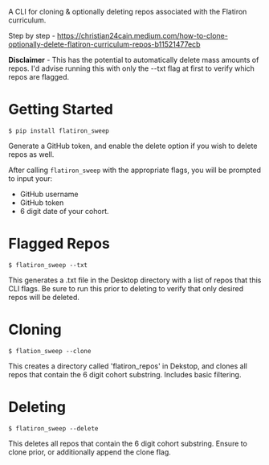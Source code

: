 A CLI for cloning & optionally deleting repos associated with the Flatiron curriculum.

Step by step - https://christian24cain.medium.com/how-to-clone-optionally-delete-flatiron-curriculum-repos-b11521477ecb

**Disclaimer** - This has the potential to automatically delete mass amounts of repos. I'd advise running this with only the --txt flag at first to verify which repos are flagged.

# Getting Started

`$ pip install flatiron_sweep`

Generate a GitHub token, and enable the delete option if you wish to delete repos as well.

After calling `flatiron_sweep` with the appropriate flags, you will be prompted to input your: 
- GitHub username
- GitHub token
- 6 digit date of your cohort.

# Flagged Repos

`$ flatiron_sweep --txt`

This generates a .txt file in the Desktop directory with a list of repos that this CLI flags. Be sure to run this prior to deleting to verify that only desired repos will be deleted.

# Cloning

`$ flation_sweep --clone`

This creates a directory called 'flatiron_repos' in Dekstop, and clones all repos that contain the 6 digit cohort substring. Includes basic filtering.

# Deleting

`$ flatiron_sweep --delete`

This deletes all repos that contain the 6 digit cohort substring. Ensure to clone prior, or additionally append the clone flag.